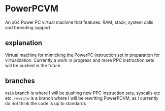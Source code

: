 # PowerPCVM
An x64 Power PC virtual machine that features: RAM, stack, system calls and threading support

## explanation
Virtual machine for mimicking the PowerPC instruction set in preparation for virtualization. Currently a work in progress and more PPC instruction sets will be pushed 
in the future. 

## branches 
`main` branch is where I will be pushing new PPC instruction sets, syscalls etc etc. `rewrite` is a branch where I will be rewriting PowerPCVM, as I currently do not think the code is up to standards
